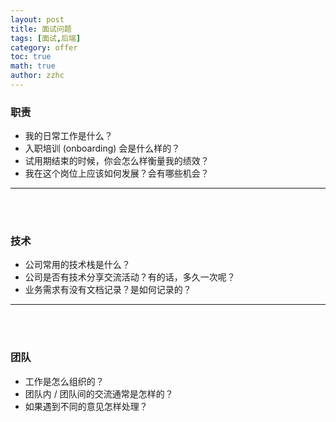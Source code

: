 ```yaml
---
layout: post
title: 面试问题 
tags: [面试,后端]
category: offer
toc: true
math: true
author: zzhc
---
```


### 职责

- 我的日常工作是什么？
- 入职培训 (onboarding) 会是什么样的？
- 试用期结束的时候，你会怎么样衡量我的绩效？
- 我在这个岗位上应该如何发展？会有哪些机会？
  
***
<br>
<br>

### 技术

- 公司常用的技术栈是什么？
- 公司是否有技术分享交流活动？有的话，多久一次呢？
- 业务需求有没有文档记录？是如何记录的？


***
<br>
<br>

### 团队

- 工作是怎么组织的？
- 团队内 / 团队间的交流通常是怎样的？
- 如果遇到不同的意见怎样处理？
